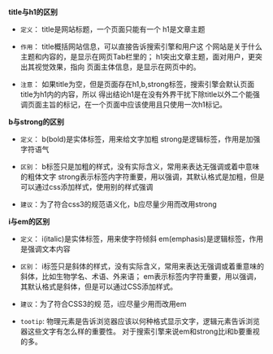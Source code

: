**title与h1的区别**

* `定义`：
    title是网站标题，一个页面只能有一个
    h1是文章主题

* `作用`：
    title概括网站信息，可以直接告诉搜索引擎和用户这 个网站是关于什么主题和内容的，是显示在网页Tab栏里的；
    h1突出文章主题，面对用户，更突出其视觉效果，指向 页面主体信息，是显示在网页中的。

* `注意`：
    如果title为空，但是页面存在h1,b,strong标签，搜索引擎会默认页面title为h1内的内容，所以 得出结论h1是在没有外界干扰下除title以外二个能强调页面主旨的标记，在一个页面中应该使用且只使用一次h1标记。

**b与strong的区别**

* `定义`：
    b(bold)是实体标签，用来给文字加粗
    strong是逻辑标签，作用是加强字符语气

* `区别`：
    b标签只是加粗的样式，没有实际含义，常用来表达无强调或着中意味的粗体文字
    strong表示标签内字符重要，用以强调，其默认格式是加粗，但是可以通过css添加样式，使用别的样式强调

* `建议`：为了符合css3的规范语义化，b应尽量少用而改用strong

**i与em的区别**

* `定义`：
    i(italic)是实体标签，用来使字符倾斜
    em(emphasis)是逻辑标签，作用是强调文本内容

* `区别`：
    i标签只是斜体的样式，没有实际含义，常用来表达无强调或着重意味的斜体，比如生物学名、术语、外来语；
    em表示标签内字符重要，用以强调，其默认格式是斜体，但是可以通过CSS添加样式。

* `建议`：为了符合CSS3的规 范，i应尽量少用而改用em

* `tootip`:
    物理元素是告诉浏览器应该以何种格式显示文字，逻辑元素告诉浏览器这些文字有怎么样的重要性。
    对于搜索引擎来说em和strong比i和b要重视的多。
